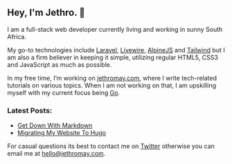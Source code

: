 ## Hey, I'm Jethro. 👋

I am a full-stack web developer currently living and working in sunny South Africa. 

My go-to technologies include [Laravel](https://laravel.com/), [Livewire](https://laravel-livewire.com/), [AlpineJS](https://github.com/alpinejs/alpine/) and [Tailwind](https://tailwindcss.com/) but I am also a firm believer in keeping it simple, utilizing regular HTML5, CSS3 and JavaScript as much as possible. 

In my free time, I’m working on [jethromay.com](https://jethromay.com), where I write tech-related tutorials on various topics. When I am not working on that, I am upskilling myself with my current focus being [Go](https://golang.org/).

### Latest Posts:

- [Get Down With Markdown](https://jethromay.com/posts/get-down-with-markdown/)
- [Migrating My Website To Hugo](https://jethromay.com/posts/migrating-my-website-to-hugo/)

For casual questions its best to contact me on [Twitter](https://twitter.com/may_jethro) otherwise you can email me at <hello@jethromay.com>.
